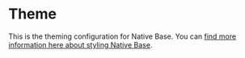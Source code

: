 # Theme

This is the theming configuration for Native Base. You can [find more information here about styling Native Base](https://docs.nativebase.io/customizing-theme).
